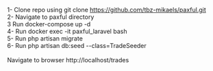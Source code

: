 1- Clone repo using git clone https://github.com/tbz-mikaels/paxful.git <br>
2- Navigate to paxful directory<br>
3 Run docker-compose up -d<br>
4- Run docker exec -it paxful_laravel bash<br>
5- Run php artisan migrate<br>
6- Run php artisan db:seed --class=TradeSeeder<br>
<br>
Navigate to browser http://localhost/trades
